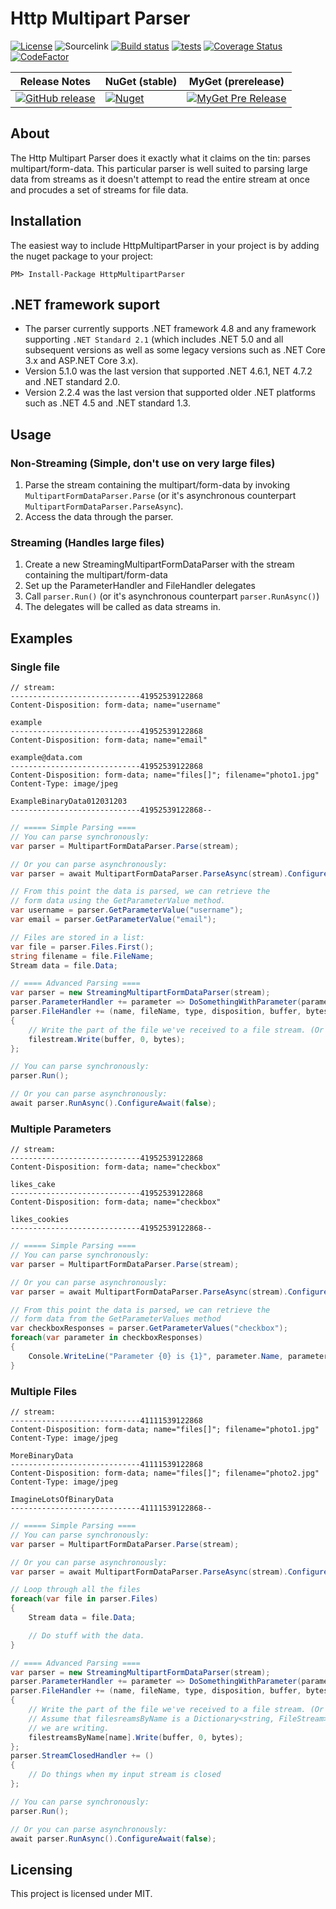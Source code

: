 # Http Multipart Parser

[![License](https://img.shields.io/badge/license-MIT-blue.svg)](https://httpmultipartparser.mit-license.org/)
![Sourcelink](https://img.shields.io/badge/sourcelink-enabled-brightgreen.svg)
[![Build status](https://ci.appveyor.com/api/projects/status/t547jmcf10s53h2u?svg=true)](https://ci.appveyor.com/project/Jericho/http-multipart-data-parser)
[![tests](https://img.shields.io/appveyor/tests/jericho/http-multipart-data-parser)](https://ci.appveyor.com/project/jericho/http-multipart-data-parser/build/tests)
[![Coverage Status](https://coveralls.io/repos/github/Http-Multipart-Data-Parser/Http-Multipart-Data-Parser/badge.svg?branch=master)](https://coveralls.io/github/Http-Multipart-Data-Parser/Http-Multipart-Data-Parser?branch=master)
[![CodeFactor](https://www.codefactor.io/repository/github/http-multipart-data-parser/http-multipart-data-parser/badge)](https://www.codefactor.io/repository/github/http-multipart-data-parser/http-multipart-data-parser)

| Release Notes| NuGet (stable) | MyGet (prerelease) |
|--------------|----------------|--------------------|
| [![GitHub release](https://img.shields.io/github/release/http-multipart-data-parser/http-multipart-data-parser.svg)](https://github.com/http-multipart-data-parser/http-multipart-data-parser/releases) | [![Nuget](https://img.shields.io/nuget/v/HttpMultipartParser.svg)](https://www.nuget.org/packages/HttpMultipartParser/) | [![MyGet Pre Release](https://img.shields.io/myget/jericho/vpre/HttpMultipartParser.svg)](http://myget.org/gallery/jericho) |

## About

The Http Multipart Parser does it exactly what it claims on the tin: parses multipart/form-data. This particular
parser is well suited to parsing large data from streams as it doesn't attempt to read the entire stream at once and
procudes a set of streams for file data.

## Installation

The easiest way to include HttpMultipartParser in your project is by adding the nuget package to your project:

```
PM> Install-Package HttpMultipartParser
```

## .NET framework suport

- The parser currently supports .NET framework 4.8 and any framework supporting `.NET Standard 2.1` (which includes .NET 5.0 and all subsequent versions as well as some legacy versions such as .NET Core 3.x and ASP.NET Core 3.x).
- Version 5.1.0 was the last version that supported .NET 4.6.1, NET 4.7.2 and .NET standard 2.0.
- Version 2.2.4 was the last version that supported older .NET platforms such as .NET 4.5 and .NET standard 1.3.

## Usage

### Non-Streaming (Simple, don't use on very large files)
1. Parse the stream containing the multipart/form-data by invoking `MultipartFormDataParser.Parse` (or it's asynchronous counterpart `MultipartFormDataParser.ParseAsync`).
2. Access the data through the parser.

### Streaming (Handles large files)
1. Create a new StreamingMultipartFormDataParser with the stream containing the multipart/form-data
2. Set up the ParameterHandler and FileHandler delegates
3. Call `parser.Run()` (or it's asynchronous counterpart `parser.RunAsync()`)
4. The delegates will be called as data streams in.

## Examples

### Single file

```
// stream:
-----------------------------41952539122868
Content-Disposition: form-data; name="username"

example
-----------------------------41952539122868
Content-Disposition: form-data; name="email"

example@data.com
-----------------------------41952539122868
Content-Disposition: form-data; name="files[]"; filename="photo1.jpg"
Content-Type: image/jpeg

ExampleBinaryData012031203
-----------------------------41952539122868--
```

```csharp
// ===== Simple Parsing ====
// You can parse synchronously:
var parser = MultipartFormDataParser.Parse(stream);

// Or you can parse asynchronously:
var parser = await MultipartFormDataParser.ParseAsync(stream).ConfigureAwait(false);

// From this point the data is parsed, we can retrieve the
// form data using the GetParameterValue method.
var username = parser.GetParameterValue("username");
var email = parser.GetParameterValue("email");

// Files are stored in a list:
var file = parser.Files.First();
string filename = file.FileName;
Stream data = file.Data;

// ==== Advanced Parsing ====
var parser = new StreamingMultipartFormDataParser(stream);
parser.ParameterHandler += parameter => DoSomethingWithParameter(parameter);
parser.FileHandler += (name, fileName, type, disposition, buffer, bytes, partNumber, additionalProperties) =>
{
    // Write the part of the file we've received to a file stream. (Or do something else)
    filestream.Write(buffer, 0, bytes);
};

// You can parse synchronously:
parser.Run();

// Or you can parse asynchronously:
await parser.RunAsync().ConfigureAwait(false);
```

### Multiple Parameters

```
// stream:
-----------------------------41952539122868
Content-Disposition: form-data; name="checkbox"

likes_cake
-----------------------------41952539122868
Content-Disposition: form-data; name="checkbox"

likes_cookies
-----------------------------41952539122868--
```
```csharp
// ===== Simple Parsing ====
// You can parse synchronously:
var parser = MultipartFormDataParser.Parse(stream);

// Or you can parse asynchronously:
var parser = await MultipartFormDataParser.ParseAsync(stream).ConfigureAwait(false);

// From this point the data is parsed, we can retrieve the
// form data from the GetParameterValues method
var checkboxResponses = parser.GetParameterValues("checkbox");
foreach(var parameter in checkboxResponses)
{
    Console.WriteLine("Parameter {0} is {1}", parameter.Name, parameter.Data)
}
```

### Multiple Files

```
// stream:
-----------------------------41111539122868
Content-Disposition: form-data; name="files[]"; filename="photo1.jpg"
Content-Type: image/jpeg

MoreBinaryData
-----------------------------41111539122868
Content-Disposition: form-data; name="files[]"; filename="photo2.jpg"
Content-Type: image/jpeg

ImagineLotsOfBinaryData
-----------------------------41111539122868--
```
```csharp
// ===== Simple Parsing ====
// You can parse synchronously:
var parser = MultipartFormDataParser.Parse(stream);

// Or you can parse asynchronously:
var parser = await MultipartFormDataParser.ParseAsync(stream).ConfigureAwait(false);

// Loop through all the files
foreach(var file in parser.Files)
{
    Stream data = file.Data;

    // Do stuff with the data.
}

// ==== Advanced Parsing ====
var parser = new StreamingMultipartFormDataParser(stream);
parser.ParameterHandler += parameter => DoSomethingWithParameter(parameter);
parser.FileHandler += (name, fileName, type, disposition, buffer, bytes, partNumber, additionalProperties) =>
{
    // Write the part of the file we've received to a file stream. (Or do something else)
    // Assume that filesreamsByName is a Dictionary<string, FileStream> of all the files
    // we are writing.
    filestreamsByName[name].Write(buffer, 0, bytes);
};
parser.StreamClosedHandler += () 
{
    // Do things when my input stream is closed
};

// You can parse synchronously:
parser.Run();

// Or you can parse asynchronously:
await parser.RunAsync().ConfigureAwait(false);
```
## Licensing

This project is licensed under MIT.
